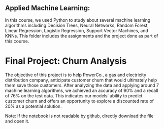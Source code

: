 ## Applied Machine Learning:

In this course, we used Python to study about several machine learning algorithms including Decision Trees, Neural Networks, Random Forest,
Linear Regression, Logistic Regression, Support Vector Machines, and KNNs. This folder includes the assignments and the project done as part
of this course.

# Final Project: Churn Analysis
The objective of this project is to help PowerCo., a gas and electricity distribution company,
anticipate customer churn that would ultimately help them save those customers. After
analyzing the data and applying around 7 machine learning algorithms, we achieved an accuracy
of 90% and a recall of 76% on the test data. This indicates our models’ ability to predict customer
churn and offers an opportunity to explore a discounted rate of 20% as a potential solution.

Note: If the notebook is not readable by github, directly download the file and open it.
